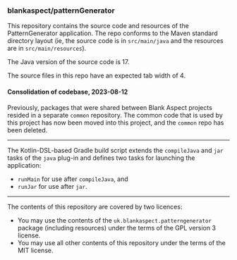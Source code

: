 ### blankaspect/patternGenerator

This repository contains the source code and resources of the PatternGenerator application.  The repo conforms to the
Maven standard directory layout \(ie, the source code is in `src/main/java` and the resources are in
`src/main/resources`\).

The Java version of the source code is 17.

The source files in this repo have an expected tab width of 4.

#### Consolidation of codebase, 2023-08-12

Previously, packages that were shared between Blank Aspect projects resided in a separate `common` repository.  The
common code that is used by this project has now been moved into this project, and the `common` repo has been deleted.

----

The Kotlin-DSL-based Gradle build script extends the `compileJava` and `jar` tasks of the `java` plug-in and defines two
tasks for launching the application:
* `runMain` for use after `compileJava`, and
* `runJar` for use after `jar`.

----

The contents of this repository are covered by two licences:

* You may use the contents of the `uk.blankaspect.patterngenerator` package \(including resources\) under the terms of
the GPL version 3 license.
* You may use all other contents of this repository under the terms of the MIT license.
